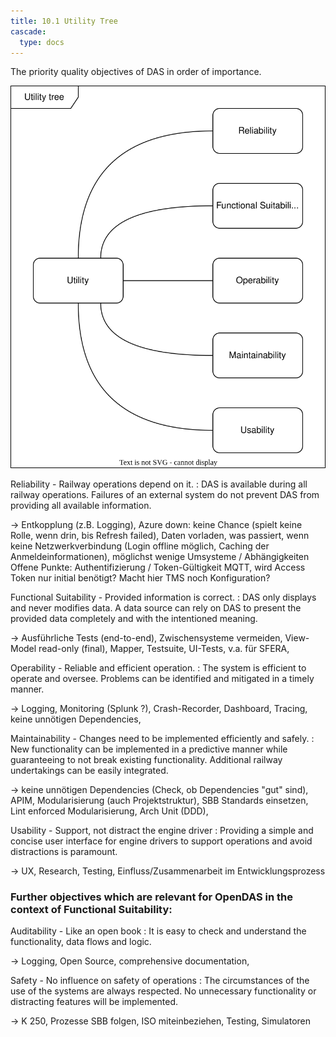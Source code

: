```yaml
---
title: 10.1 Utility Tree
cascade:
  type: docs
---
```

The priority quality objectives of DAS in order of importance.

![](utility_tree.svg)

Reliability - Railway operations depend on it.
: DAS is available during all railway operations. Failures of an external system do not prevent DAS from providing all available information.

-> Entkopplung (z.B. Logging), Azure down: keine Chance (spielt keine Rolle, wenn drin, bis Refresh failed), Daten vorladen, was passiert, wenn keine Netzwerkverbindung (Login offline möglich, Caching der Anmeldeinformationen), möglichst wenige Umsysteme / Abhängigkeiten
Offene Punkte: Authentifizierung / Token-Gültigkeit MQTT, wird Access Token nur initial benötigt? Macht hier TMS noch Konfiguration?

Functional Suitability - Provided information is correct.
: DAS only displays and never modifies data. A data source can rely on DAS to present the provided data completely and with the intentioned meaning.

-> Ausführliche Tests (end-to-end), Zwischensysteme vermeiden, View-Model read-only (final), Mapper, Testsuite, UI-Tests, v.a. für SFERA, 

Operability - Reliable and efficient operation.
: The system is efficient to operate and oversee. Problems can be identified and mitigated in a timely manner.

-> Logging, Monitoring (Splunk ?), Crash-Recorder, Dashboard, Tracing, keine unnötigen Dependencies,

Maintainability - Changes need to be implemented efficiently and safely.
: New functionality can be implemented in a predictive manner while guaranteeing to not break existing functionality. Additional railway undertakings can be easily integrated. 

-> keine unnötigen Dependencies (Check, ob Dependencies "gut" sind), APIM, Modularisierung (auch Projektstruktur), SBB Standards einsetzen, Lint enforced Modularisierung, Arch Unit (DDD),  

Usability - Support, not distract the engine driver
: Providing a simple and concise user interface for engine drivers to support operations and avoid distractions is paramount.

-> UX, Research, Testing, Einfluss/Zusammenarbeit im Entwicklungsprozess

### Further objectives which are relevant for OpenDAS in the context of Functional Suitability:

Auditability - Like an open book
: It is easy to check and understand the functionality, data flows and logic.

-> Logging, Open Source, comprehensive documentation, 

Safety - No influence on safety of operations
: The circumstances of the use of the systems are always respected. No unnecessary functionality or distracting features will be implemented. 

-> K 250, Prozesse SBB folgen, ISO miteinbeziehen, Testing, Simulatoren